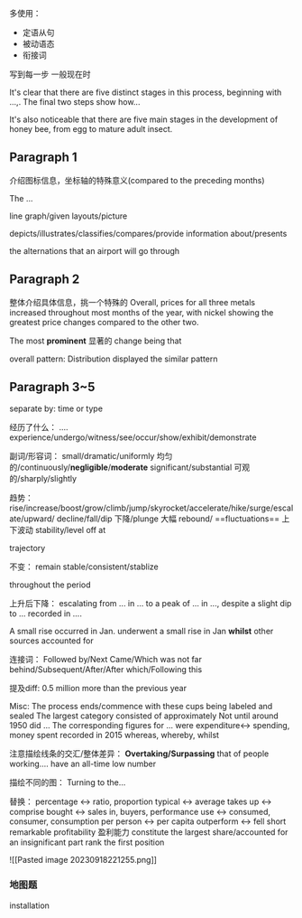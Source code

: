 多使用：
* 定语从句
* 被动语态
* 衔接词

写到每一步
一般现在时

It's clear that there are five distinct stages in this process, beginning with ...,. The final two steps show how...

It's also noticeable that there are five main stages in the development of honey bee, from egg to mature adult insect.

## Paragraph 1
介绍图标信息，坐标轴的特殊意义(compared to the preceding months)


The ... 

line graph/given layouts/picture

depicts/illustrates/classifies/compares/provide information about/presents

the alternations that an airport will go through
## Paragraph 2
整体介绍具体信息，挑一个特殊的
Overall, prices for all three metals increased throughout most months of the year, with nickel showing the greatest price changes compared to the other two.

The most **prominent** 显著的 change being that

overall pattern:
Distribution displayed the similar pattern

## Paragraph 3~5
separate by: time or type



经历了什么：
....
experience/undergo/witness/see/occur/show/exhibit/demonstrate

副词/形容词：
small/dramatic/uniformly 均匀的/continuously/**negligible**/**moderate** significant/substantial 可观的/sharply/slightly

趋势：rise/increase/boost/grow/climb/jump/skyrocket/accelerate/hike/surge/escalate/upward/
decline/fall/dip 下降/plunge 大幅
rebound/
==fluctuations== 上下波动
stability/level off at 



trajectory

不变：
remain stable/consistent/stablize


throughout the period

上升后下降：
escalating from ... in ... to a peak of  ...  in ..., despite a slight dip to ... recorded in ....

A small rise occurred in Jan.
underwent a small rise in Jan
**whilst** other sources accounted for


连接词：
Followed by/Next Came/Which was not far behind/Subsequent/After/After which/Following this

提及diff:
0.5 million more than the previous year

Misc:
The process ends/commence with these cups being labeled and sealed
The largest category consisted of
approximately
Not until around 1950 did ...
The corresponding figures for ... were 
expenditure<-> spending, money spent
recorded in 2015
whereas, whereby, whilst

注意描绘线条的交汇/整体差异：
**Overtaking/Surpassing** that of people working....
have an all-time low number

描绘不同的图：
Turning to the...



替换：
percentage <-> ratio, proportion
typical <-> average
takes up <-> comprise
bought <-> sales in, buyers, performance
use <-> consumed, consumer, consumption
per person <-> per capita
outperform <-> fell short
remarkable profitability 盈利能力
constitute the largest share/accounted for an insignificant part 
rank the first position

![[Pasted image 20230918221255.png]]


### 地图题
installation
